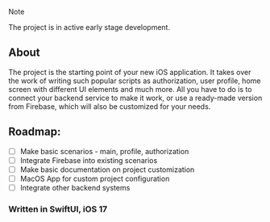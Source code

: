 > [!NOTE]
> The project is in active early stage development.

## About
The project is the starting point of your new iOS application. It takes over the work of writing such popular scripts as authorization, user profile, home screen with different UI elements and much more.
All you have to do is to connect your backend service to make it work, or use a ready-made version from Firebase, which will also be customized for your needs.

## Roadmap:
- [ ] Make basic scenarios - main, profile, authorization
- [ ] Integrate Firebase into existing scenarios
- [ ] Make basic documentation on project customization
- [ ] MacOS App for custom project configuration
- [ ] Integrate other backend systems

### Written in SwiftUI, iOS 17
